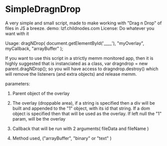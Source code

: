 SimpleDragnDrop
===============

A very simple and small script, made to make working with "Drag n Drop" of files in JS a breeze.
demo: lzf.childnodes.com
License: Do whatever you want with it

Usage: dragNDrop( document.getElementById('____'), "myOverlay", myCallback, "arrayBuffer" );

If you want to use this script in a strictly memm monitored app, then it is highly suggested that is instanciated
as a class, var dragndrop = new parent.dragNDrop(); so you will have access to dragndrop.destroy() which will remove the listeners (and extra objects)
and release memm.



parameters:

1. Parent object of the overlay

2. The overlay (droppable area), if a string is specified then a div will be built and appended to the "1" object, with its id that string.
   If a dom object is specified then that will be used as the overlay.
   If left null the "1" param, will be the overlay

3. Callback that will be run with 2 arguments( fileData and fileName )

4. Method used, ("arrayBuffer", "binary" or "text" )